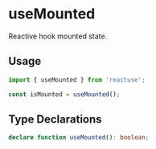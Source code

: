 # useMounted

Reactive hook mounted state.

## Usage

```ts
import { useMounted } from 'reactuse';

const isMounted = useMounted();
```

## Type Declarations

```ts
declare function useMounted(): boolean;
```
